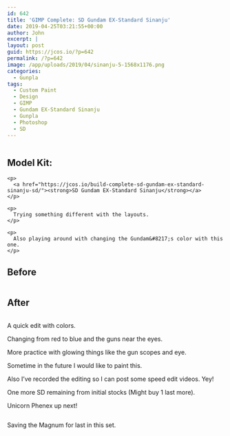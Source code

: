 ```yaml
---
id: 642
title: 'GIMP Complete: SD Gundam EX-Standard Sinanju'
date: 2019-04-25T03:21:55+00:00
author: John
excerpt: |
layout: post
guid: https://jcos.io/?p=642
permalink: /?p=642
image: /app/uploads/2019/04/sinanju-5-1568x1176.png
categories:
  - Gunpla
tags:
  - Custom Paint
  - Design
  - GIMP
  - Gundam EX-Standard Sinanju
  - Gunpla
  - Photoshop
  - SD
---
```

<div class="wp-block-media-text alignwide" style="grid-template-columns:25% auto">
  <figure class="wp-block-media-text__media"><img src="http://johncosio.com/app/uploads/2019/04/sinanju-3.jpg" alt="" class="wp-image-644" /></figure>
  
  <div class="wp-block-media-text__content">
    <h2>
      <strong>Model Kit: </strong>
    </h2>
    
    <p>
      <a href="https://jcos.io/build-complete-sd-gundam-ex-standard-sinanju-sd/"><strong>SD Gundam EX-Standard Sinanju</strong></a>
    </p>
    
    <p>
      Trying something different with the layouts.
    </p>
    
    <p>
      Also playing around with changing the Gundam&#8217;s color with this one.
    </p>
  </div>
</div>

## Before

<div class="wp-block-image">
  <figure class="aligncenter"><img src="http://johncosio.com/app/uploads/2019/04/20190415_020144-3-1024x768.jpg" alt="" class="wp-image-587" srcset="https://johncosio.com/app/uploads/2019/04/20190415_020144-3-1024x768.jpg 1024w, https://johncosio.com/app/uploads/2019/04/20190415_020144-3-300x225.jpg 300w, https://johncosio.com/app/uploads/2019/04/20190415_020144-3-768x576.jpg 768w, https://johncosio.com/app/uploads/2019/04/20190415_020144-3-1568x1176.jpg 1568w" sizes="(max-width: 1024px) 100vw, 1024px" /></figure>
</div>

## After

<div class="wp-block-image">
  <figure class="aligncenter"><img src="http://johncosio.com/app/uploads/2019/04/sinanju-5-1024x768.png" alt="" class="wp-image-654" srcset="https://johncosio.com/app/uploads/2019/04/sinanju-5-1024x768.png 1024w, https://johncosio.com/app/uploads/2019/04/sinanju-5-300x225.png 300w, https://johncosio.com/app/uploads/2019/04/sinanju-5-768x576.png 768w, https://johncosio.com/app/uploads/2019/04/sinanju-5-1568x1176.png 1568w" sizes="(max-width: 1024px) 100vw, 1024px" /></figure>
</div>

A quick edit with colors.

Changing from red to blue and the guns near the eyes.

More practice with glowing things like the gun scopes and eye.

Sometime in the future I would like to paint this.

Also I&#8217;ve recorded the editing so I can post some speed edit videos. Yey!

One more SD remaining from initial stocks (Might buy 1 last more).

Unicorn Phenex up next!

<div class="wp-block-image">
  <figure class="aligncenter"><img src="http://johncosio.com/app/uploads/2019/04/20190405_100945-e1556135042687-3-768x1024.jpg" alt="" class="wp-image-659" /></figure>
</div>

Saving the Magnum for last in this set.